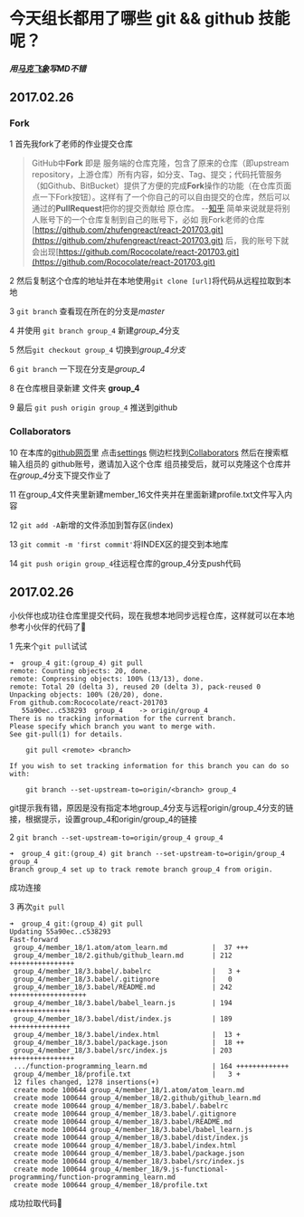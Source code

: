 # 今天组长都用了哪些 git && github 技能呢？

#####  用[马克飞象](https://maxiang.io/)写MD不错

## 2017.02.26

### Fork

1 首先我fork了老师的作业提交仓库

>GitHub中**Fork** 即是 服务端的仓库克隆，包含了原来的仓库（即upstream repository，上游仓库）所有内容，如分支、Tag、提交；代码托管服务（如Github、BitBucket）提供了方便的完成**Fork**操作的功能（在仓库页面点一下Fork按钮）。这样有了一个你自己的可以自由提交的仓库，然后可以通过的**PullRequest**把你的提交贡献给 原仓库。 --[知乎](https://www.zhihu.com/question/20431718/answer/74250205)
简单来说就是将别人账号下的一个仓库复制到自己的账号下，必如 我Fork老师的仓库[https://github.com/zhufengreact/react-201703.git](https://github.com/zhufengreact/react-201703.git) 后，我的账号下就会出现[https://github.com/Rococolate/react-201703.git](https://github.com/Rococolate/react-201703.git)



2 然后复制这个仓库的地址并在本地使用`git clone [url]`将代码从远程拉取到本地

3  `git branch` 查看现在所在的分支是*master*

4 并使用 `git branch group_4` 新建*group_4*分支

5 然后`git checkout group_4` 切换到*group_4分支*

6 `git branch` 一下现在分支是*group_4*

8 在仓库根目录新建 文件夹 **group_4**

9 最后 `git push origin group_4` 推送到github

### Collaborators

10 在本库的[github网页](https://github.com/Rococolate/react-201703/)里 点击[settings](https://github.com/Rococolate/react-201703/settings) 侧边栏找到[Collaborators](https://github.com/Rococolate/react-201703/settings/collaboration) 然后在搜索框输入组员的 github账号，邀请加入这个仓库 组员接受后，就可以克隆这个仓库并在*group_4*分支下提交作业了

11 在group_4文件夹里新建member_16文件夹并在里面新建profile.txt文件写入内容

12 `git add -A`新增的文件添加到暂存区(index)

13 `git commit -m 'first commit'`将INDEX区的提交到本地库

14 `git push origin group_4`往远程仓库的group_4分支push代码

## 2017.02.26

小伙伴也成功往仓库里提交代码，现在我想本地同步远程仓库，这样就可以在本地参考小伙伴的代码了👻

1 先来个`git pull`试试
```
➜  group_4 git:(group_4) git pull
remote: Counting objects: 20, done.
remote: Compressing objects: 100% (13/13), done.
remote: Total 20 (delta 3), reused 20 (delta 3), pack-reused 0
Unpacking objects: 100% (20/20), done.
From github.com:Rococolate/react-201703
   55a90ec..c538293  group_4    -> origin/group_4
There is no tracking information for the current branch.
Please specify which branch you want to merge with.
See git-pull(1) for details.

    git pull <remote> <branch>

If you wish to set tracking information for this branch you can do so with:

    git branch --set-upstream-to=origin/<branch> group_4
```

git提示我有错，原因是没有指定本地group_4分支与远程origin/group_4分支的链接，根据提示，设置group_4和origin/group_4的链接

2 `git branch --set-upstream-to=origin/group_4 group_4`

```
➜  group_4 git:(group_4) git branch --set-upstream-to=origin/group_4 group_4
Branch group_4 set up to track remote branch group_4 from origin.
```
成功连接

3 再次`git pull`
```
➜  group_4 git:(group_4) git pull
Updating 55a90ec..c538293
Fast-forward
 group_4/member_18/1.atom/atom_learn.md           |  37 +++
 group_4/member_18/2.github/github_learn.md       | 212 ++++++++++++++++
 group_4/member_18/3.babel/.babelrc               |   3 +
 group_4/member_18/3.babel/.gitignore             |   0
 group_4/member_18/3.babel/README.md              | 242 +++++++++++++++++++
 group_4/member_18/3.babel/babel_learn.js         | 194 +++++++++++++++
 group_4/member_18/3.babel/dist/index.js          | 189 +++++++++++++++
 group_4/member_18/3.babel/index.html             |  13 +
 group_4/member_18/3.babel/package.json           |  18 ++
 group_4/member_18/3.babel/src/index.js           | 203 ++++++++++++++++
 .../function-programming_learn.md                | 164 +++++++++++++
 group_4/member_18/profile.txt                    |   3 +
 12 files changed, 1278 insertions(+)
 create mode 100644 group_4/member_18/1.atom/atom_learn.md
 create mode 100644 group_4/member_18/2.github/github_learn.md
 create mode 100644 group_4/member_18/3.babel/.babelrc
 create mode 100644 group_4/member_18/3.babel/.gitignore
 create mode 100644 group_4/member_18/3.babel/README.md
 create mode 100644 group_4/member_18/3.babel/babel_learn.js
 create mode 100644 group_4/member_18/3.babel/dist/index.js
 create mode 100644 group_4/member_18/3.babel/index.html
 create mode 100644 group_4/member_18/3.babel/package.json
 create mode 100644 group_4/member_18/3.babel/src/index.js
 create mode 100644 group_4/member_18/9.js-functional-programming/function-programming_learn.md
 create mode 100644 group_4/member_18/profile.txt
```
成功拉取代码👻




